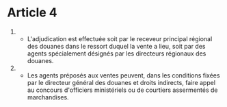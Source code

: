 # Article 4

1. - L'adjudication est effectuée soit par le receveur principal régional des douanes dans le ressort duquel la vente a lieu, soit par des agents spécialement désignés par les directeurs régionaux des douanes.

2. - Les agents préposés aux ventes peuvent, dans les conditions fixées par le directeur général des douanes et droits indirects, faire appel au concours d'officiers ministériels ou de courtiers assermentés de marchandises.
